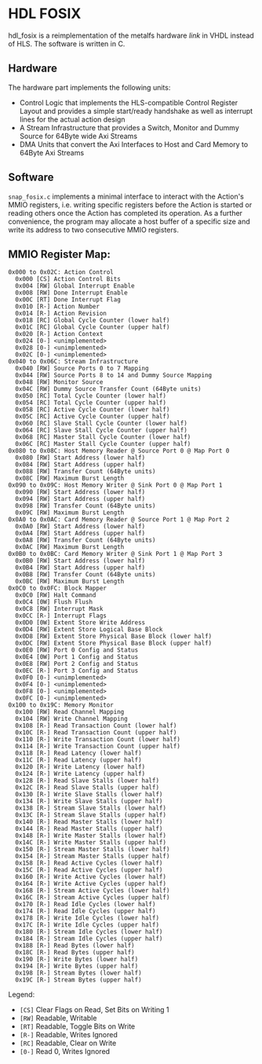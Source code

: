 # HDL FOSIX

hdl_fosix is a reimplementation of the metalfs hardware *link* in VHDL instead of HLS. The software is written in C.

## Hardware
The hardware part implements the following units:
 * Control Logic that implements the HLS-compatible Control Register Layout and provides a simple start/ready handshake as well as interrupt lines for the actual action design
 * A Stream Infrastructure that provides a Switch, Monitor and Dummy Source for 64Byte wide Axi Streams
 * DMA Units that convert the Axi Interfaces to Host and Card Memory to 64Byte Axi Streams

## Software 
 `snap_fosix.c` implements a minimal interface to interact with the Action's MMIO registers, i.e. writing specific registers before the Action is started or reading others once the Action has completed its operation. As a further convenience, the program may allocate a host buffer of a specific size and write its address to two consecutive MMIO registers.

## MMIO Register Map:
```
0x000 to 0x02C: Action Control
  0x000 [CS] Action Control Bits
  0x004 [RW] Global Interrupt Enable
  0x008 [RW] Done Interrupt Enable
  0x00C [RT] Done Interrupt Flag
  0x010 [R-] Action Number
  0x014 [R-] Action Revision
  0x018 [RC] Global Cycle Counter (lower half)
  0x01C [RC] Global Cycle Counter (upper half)
  0x020 [R-] Action Context
  0x024 [0-] <unimplemented>
  0x028 [0-] <unimplemented>
  0x02C [0-] <unimplemented>
0x040 to 0x06C: Stream Infrastructure
  0x040 [RW] Source Ports 0 to 7 Mapping
  0x044 [RW] Source Ports 8 to 14 and Dummy Source Mapping
  0x048 [RW] Monitor Source
  0x04C [RW] Dummy Source Transfer Count (64Byte units)
  0x050 [RC] Total Cycle Counter (lower half)
  0x054 [RC] Total Cycle Counter (upper half)
  0x058 [RC] Active Cycle Counter (lower half)
  0x05C [RC] Active Cycle Counter (upper half)
  0x060 [RC] Slave Stall Cycle Counter (lower half)
  0x064 [RC] Slave Stall Cycle Counter (upper half)
  0x068 [RC] Master Stall Cycle Counter (lower half)
  0x06C [RC] Master Stall Cycle Counter (upper half)
0x080 to 0x08C: Host Memory Reader @ Source Port 0 @ Map Port 0
  0x080 [RW] Start Address (lower half)
  0x084 [RW] Start Address (upper half)
  0x088 [RW] Transfer Count (64Byte units)
  0x08C [RW] Maximum Burst Length
0x090 to 0x09C: Host Memory Writer @ Sink Port 0 @ Map Port 1
  0x090 [RW] Start Address (lower half)
  0x094 [RW] Start Address (upper half)
  0x098 [RW] Transfer Count (64Byte units)
  0x09C [RW] Maximum Burst Length
0x0A0 to 0x0AC: Card Memory Reader @ Source Port 1 @ Map Port 2
  0x0A0 [RW] Start Address (lower half)
  0x0A4 [RW] Start Address (upper half)
  0x0A8 [RW] Transfer Count (64Byte units)
  0x0AC [RW] Maximum Burst Length
0x0B0 to 0x0BC: Card Memory Writer @ Sink Port 1 @ Map Port 3
  0x0B0 [RW] Start Address (lower half)
  0x0B4 [RW] Start Address (upper half)
  0x0B8 [RW] Transfer Count (64Byte units)
  0x0BC [RW] Maximum Burst Length
0x0C0 to 0x0FC: Block Mapper
  0x0C0 [RW] Halt Command
  0x0C4 [0W] Flush Flush
  0x0C8 [RW] Interrupt Mask
  0x0CC [R-] Interrupt Flags
  0x0D0 [0W] Extent Store Write Address
  0x0D4 [RW] Extent Store Logical Base Block
  0x0D8 [RW] Extent Store Physical Base Block (lower half)
  0x0DC [RW] Extent Store Physical Base Block (upper half)
  0x0E0 [RW] Port 0 Config and Status
  0x0E4 [0W] Port 1 Config and Status
  0x0E8 [RW] Port 2 Config and Status
  0x0EC [R-] Port 3 Config and Status
  0x0F0 [0-] <unimplemented>
  0x0F4 [0-] <unimplemented>
  0x0F8 [0-] <unimplemented>
  0x0FC [0-] <unimplemented>
0x100 to 0x19C: Memory Monitor
  0x100 [RW] Read Channel Mapping
  0x104 [RW] Write Channel Mapping
  0x108 [R-] Read Transaction Count (lower half)
  0x10C [R-] Read Transaction Count (upper half)
  0x110 [R-] Write Transaction Count (lower half)
  0x114 [R-] Write Transaction Count (upper half)
  0x118 [R-] Read Latency (lower half)
  0x11C [R-] Read Latency (upper half)
  0x120 [R-] Write Latency (lower half)
  0x124 [R-] Write Latency (upper half)
  0x128 [R-] Read Slave Stalls (lower half)
  0x12C [R-] Read Slave Stalls (upper half)
  0x130 [R-] Write Slave Stalls (lower half)
  0x134 [R-] Write Slave Stalls (upper half)
  0x138 [R-] Stream Slave Stalls (lower half)
  0x13C [R-] Stream Slave Stalls (upper half)
  0x140 [R-] Read Master Stalls (lower half)
  0x144 [R-] Read Master Stalls (upper half)
  0x148 [R-] Write Master Stalls (lower half)
  0x14C [R-] Write Master Stalls (upper half)
  0x150 [R-] Stream Master Stalls (lower half)
  0x154 [R-] Stream Master Stalls (upper half)
  0x158 [R-] Read Active Cycles (lower half)
  0x15C [R-] Read Active Cycles (upper half)
  0x160 [R-] Write Active Cycles (lower half)
  0x164 [R-] Write Active Cycles (upper half)
  0x168 [R-] Stream Active Cycles (lower half)
  0x16C [R-] Stream Active Cycles (upper half)
  0x170 [R-] Read Idle Cycles (lower half)
  0x174 [R-] Read Idle Cycles (upper half)
  0x178 [R-] Write Idle Cycles (lower half)
  0x17C [R-] Write Idle Cycles (upper half)
  0x180 [R-] Stream Idle Cycles (lower half)
  0x184 [R-] Stream Idle Cycles (upper half)
  0x188 [R-] Read Bytes (lower half)
  0x18C [R-] Read Bytes (upper half)
  0x190 [R-] Write Bytes (lower half)
  0x194 [R-] Write Bytes (upper half)
  0x198 [R-] Stream Bytes (lower half)
  0x19C [R-] Stream Bytes (upper half)
```
Legend:

 * `[CS]` Clear Flags on Read, Set Bits on Writing 1 
 * `[RW]` Readable, Writable
 * `[RT]` Readable, Toggle Bits on Write
 * `[R-]` Readable, Writes Ignored
 * `[RC]` Readable, Clear on Write
 * `[0-]` Read 0, Writes Ignored

